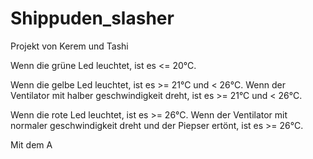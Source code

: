 # Shippuden_slasher
Projekt von Kerem und Tashi

Wenn die grüne Led leuchtet, ist es <= 20°C.

Wenn die gelbe Led leuchtet, ist es >= 21°C und < 26°C.
Wenn der Ventilator mit halber geschwindigkeit dreht, ist es >= 21°C und < 26°C.

Wenn die rote Led leuchtet, ist es >= 26°C.
Wenn der Ventilator mit normaler geschwindigkeit dreht und der Piepser ertönt, ist es >= 26°C.

Mit dem A 
